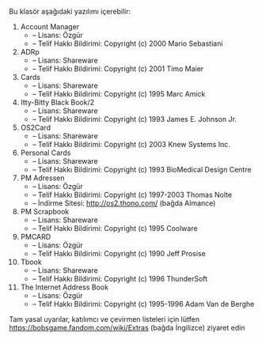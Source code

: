Bu klasör aşağıdaki yazılımı içerebilir:

1. Account Manager
   - – Lisans: Özgür
   - – Telif Hakkı Bildirimi: Copyright (c) 2000 Mario Sebastiani
2. ADRp
   - – Lisans: Shareware
   - – Telif Hakkı Bildirimi: Copyright (c) 2001 Timo Maier
3. Cards
   - – Lisans: Shareware
   - – Telif Hakkı Bildirimi: Copyright (c) 1995 Marc Amick
4. Itty-Bitty Black Book/2
   - – Lisans: Shareware
   - – Telif Hakkı Bildirimi: Copyright (c) 1993 James E. Johnson Jr.
5. OS2Card
   - – Lisans: Shareware
   - – Telif Hakkı Bildirimi: Copyright (c) 2003 Knew Systems Inc.
6. Personal Cards
   - – Lisans: Shareware
   - – Telif Hakkı Bildirimi: Copyright (c) 1993 BioMedical Design Centre
7. PM Adressen
   - – Lisans: Özgür
   - – Telif Hakkı Bildirimi: Copyright (c) 1997-2003 Thomas Nolte
   - – İndirme Sitesi: http://os2.thono.com/ (bağda Almance)
8. PM Scrapbook
   - – Lisans: Shareware
   - – Telif Hakkı Bildirimi: Copyright (c) 1995 Coolware
9. PMCARD
   - – Lisans: Özgür
   - – Telif Hakkı Bildirimi: Copyright (c) 1990 Jeff Prosise
10. Tbook
    - – Lisans: Shareware
    - – Telif Hakkı Bildirimi: Copyright (c) 1996 ThunderSoft
11. The Internet Address Book
    - – Lisans: Özgür
    - – Telif Hakkı Bildirimi: Copyright (c) 1995-1996 Adam Van de Berghe

Tam yasal uyarılar, katılımcı ve çevirmen listeleri için lütfen https://bobsgame.fandom.com/wiki/Extras (bağda İngilizce) ziyaret edin
